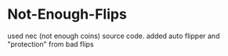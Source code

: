 # Not-Enough-Flips
used nec (not enough coins) source code. added auto flipper and "protection" from bad flips
